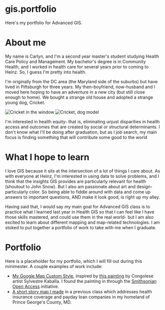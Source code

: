 # gis.portfolio
Here's my portfolio for Advanced GIS.

# About me

My name is Carlyn, and I'm a second year master's student studying Health Care Policy and Management. My bachelor's degree is in Community Health, and I worked in health care for several years prior to coming to Heinz. So, I guess I'm pretty into health.

I'm originally from the DC area (the Maryland side of the suburbs) but have lived in Pittsburgh for three years. My then-boyfriend, now-husband and I moved here hoping to have an adventure in a new city (but still close enough to home). We bought a strange old house and adopted a strange young dog, Cricket.

![Cricket in the window](https://lh3.googleusercontent.com/02A6XyQZNyqVnR58mLOxxRB2sieNj0XqWBCMGRLpu7YTEFRT7uhvieST8KUPxX2u0NcSHcYUwaaigAw7J85J3pkabcT9gfleQNWrZYTtzBcTfS8chnrE3aPUJVH5mJM0tLTWy6gU-rD56KsteXUZp5W2728xALqjibmB85VbCKYGHQqiQEeo4l1QbhucwS6BRMRJ3MNLRPE0LLNR42KS65cyNAKijzPB4KLCSUwD-EzgW5526vMwyhjL_i6R-GhRlY8PrzS4cCkmPWqnr9RvCBC15h2Po5nuTernNJT5yYn6LQs_lBLLa4TE8ZfxB4Dn7221TOjr0QNEU82GZAfOQ6KOkD_0JpU3dGiv2YAMn0xcunXRNB77T5ShZ-MXfG1lXTjNCY7x9qJmpZpgVw9Icwp3Zn7-jQECc8glmog0QNB7EMDBGmJnNBDfCaVJjcTYmGuEko63T3gqrPU4ZfgwCWt5QG9z-AJYELMgqUEaeQBdlw6ivCdd791Ti-aTkcFdflxC8R7dCJkzuiXP59z0DBl1G2Pp6tjCrIBFWhMP4Mfp18jJB-XSCZupZIzM0r_3iXX0JOdjDR61XEtN04tIvxODQKyL-6artXDmP7JbnwYDA2t2i4haZbl4OIwy1Ees4q0D9Th_tHhjP_7VWKz2tEflf-mQ7CnKwtlZFjTlU1dgzIpPqQBEt8z4hqpiVt8=w432-h576-no) ![Cricket, dog model](https://lh3.googleusercontent.com/jqbhrzHDipqEGjWD7WqkKnQTesCYmR1aMZac3GulTFNef_rZlJThU0VFs8mItsi4GsSxazWpDEOKLLf8RRKOr73GJ8658XzRaJMw6JmprHUdmvJTqTUjLv9wB1Xey6HOvDKCEotuXbkBA9kbOTBC7mMqgxHm0mS3WutuAernY7tnW73u9SoProSRyjG9Kms3zXpwmY2JC3UJ00DNaInWyDNVvy5mAaRqgcG5DXBTi1UEmpdax50qeXg_i3JrxRvvpF_EJ9Bspq9DYdZzdNd-WWUapPVhFuhq1O5eXLs6uS-VmrNcqa08ytAW-jBGl4eTXvzQ4brETlX-D-3amsbt5Vv2mWjDoacHZz8cFVmTShjO1aKrVTu-y3JAEgdyjxW8LSEFvnCZsa3qHuB8x7_z49Z3Xc0dxsjcNAQ1BiGXeve2yHiZK96Tl45dtU2akGwb8GOyVvxcJlY7U62W-e8otBvZniO-3pMVdzz55Eqcwhi2mbKEg1LEzYwZxFSsQoS2MAbJO4fy8QZW-j5Dtl_nSsRpwF5zaIjiUxuO3PNiOos-4VagSPQr_zo1jaoywer4fGCjPE_vCe_HJXT10lKJa9DAmHBPufOK__AZMFTBP0sOePAVUGJlwYa24tjkjx2BgCROTN0UKHFZ4EiYylWf4vqzyhljiL2jcbAib_dYNT3aiYk30xc7z4Y7-PVmgOI=w432-h576-no)

I'm interested in health equity- that is, eliminating unjust disparities in health access and outcomes that are created by social or structural determinants. I don't know what I'll be doing after graduation, but as I job search, my main focus is finding something that will contribute some good to the world

# What I hope to learn

I love GIS because it sits at the intersection of a lot of things I care about. As with everyone at Heinz, I'm interested in using data to solve problems, and I think that the insights GIS provides are particularly relevant for health (shoutout to John Snow). But I also am passionate about art and design- particularly color. So being able to fiddle around with data and come up answers to important questions, AND make it look good, is right up my alley.

Having said that, I would say my main goal for Advanced GIS class is to practice what I learned last year in Health GIS so that I can feel like I have those skills mastered, and could use them in the real world- but I am also excited to learn about different mapping and map-related technologies. I am stoked to put together a portfolio of work to take with me when I graduate.

# Portfolio

Here is a placeholder for my portfolio, which I will fill out during this minimester. A couple examples of work include:

* [My Google Map Custom Style](https://carlynvandyke.github.io/gis.portfolio/kaballamap.html), inspired by [this painting](https://africa.si.edu/collections/view/objects/asitem/items$0040:14379) by Congolese artist Sylvestre Kaballa. I found the painting in through the [Smithsonian Open Access](https://www.si.edu/openaccess) initiative.
* [A short story map I made](https://arcg.is/1KT1SP) in a previous class which addresses health insurance coverage and payday loan companies in my homeland of Prince George's County, MD.
